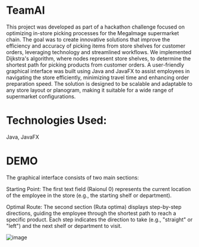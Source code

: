 # TeamAI
This project was developed as part of a hackathon challenge focused on optimizing in-store picking processes for the MegaImage supermarket chain. The goal was to create innovative solutions that improve the efficiency and accuracy of picking items from store shelves for customer orders, leveraging technology and streamlined workflows.
We implemented Dijkstra's algorithm, where nodes represent store shelves, to determine the shortest path for picking products from customer orders.
A user-friendly graphical interface was built using Java and JavaFX to assist employees in navigating the store efficiently, minimizing travel time and enhancing order preparation speed.
The solution is designed to be scalable and adaptable to any store layout or planogram, making it suitable for a wide range of supermarket configurations.

# Technologies Used:

Java, JavaFX

# DEMO

The graphical interface consists of two main sections:

Starting Point: The first text field (Raionul 0) represents the current location of the employee in the store (e.g., the starting shelf or department).

Optimal Route: The second section (Ruta optima) displays step-by-step directions, guiding the employee through the shortest path to reach a specific product. Each step indicates the direction to take (e.g., "straight" or "left") and the next shelf or department to visit.

![image](https://github.com/user-attachments/assets/a14c72ca-45c0-4c46-8062-e79a47b53b5e)

